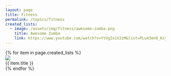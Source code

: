 ```yaml
---
layout: page
title: Fitness
permalink: /topics/fitness
created_lists:
  - image: /assets/img/fitness/awesome-zumba.png
    title: Awesome Zumba
    link: https://www.youtube.com/watch?v=YtVgIeiX2zM&list=PLu43en8_KcyLDOdjXT-6tcMRRNrLvTKN6
---
```


<div class='d-flex flex-row flex-wrap'>
  {% for item in page.created_lists %}
    <div class="col-md-4">
      <a href="{{ item.link }}">
        <img class="gallery-item-image" src="{{ item.image }}"/>
      </a>
      <div class="gallery-item-title">{{ item.title }}</div>
    </div>
  {% endfor %}
</div>